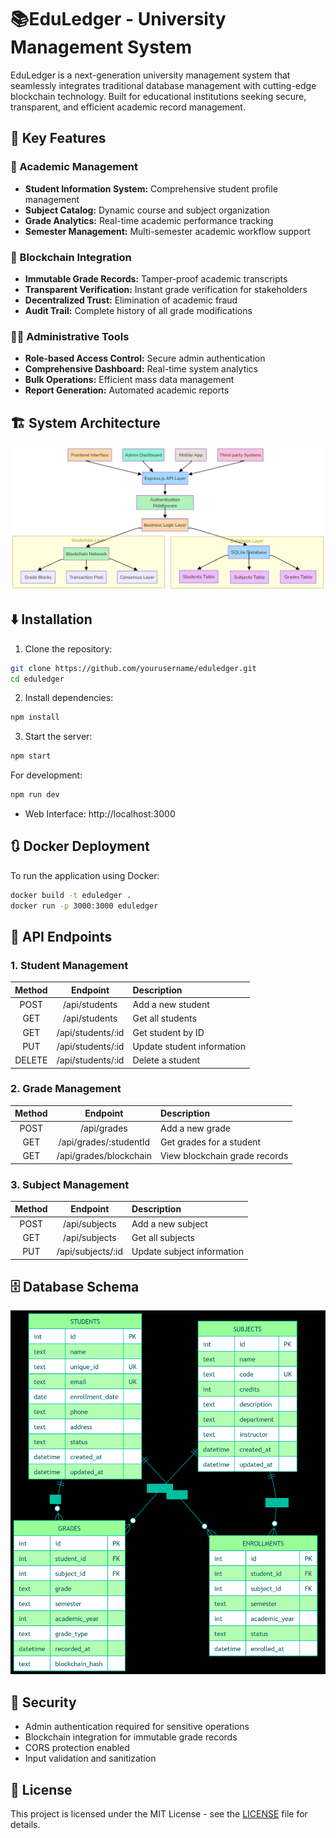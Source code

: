 # 📚EduLedger - University Management System

EduLedger is a next-generation university management system that seamlessly integrates traditional database management with cutting-edge blockchain technology. Built for educational institutions seeking secure, transparent, and efficient academic record management.

## 🌟 Key Features
### 📱 Academic Management

- **Student Information System:** Comprehensive student profile management
- **Subject Catalog:** Dynamic course and subject organization
- **Grade Analytics:** Real-time academic performance tracking
- **Semester Management:** Multi-semester academic workflow support

### 🔐 Blockchain Integration

- **Immutable Grade Records:** Tamper-proof academic transcripts
- **Transparent Verification:** Instant grade verification for stakeholders
- **Decentralized Trust:** Elimination of academic fraud
- **Audit Trail:** Complete history of all grade modifications

### 👨‍💼 Administrative Tools

- **Role-based Access Control:** Secure admin authentication
- **Comprehensive Dashboard:** Real-time system analytics
- **Bulk Operations:** Efficient mass data management
- **Report Generation:** Automated academic reports

## 🏗️ System Architecture

![System Architecture.png](System%20Architecture.png)

## ⬇️ Installation

1. Clone the repository:
```bash
git clone https://github.com/yourusername/eduledger.git
cd eduledger
```

2. Install dependencies:
```bash
npm install
```

3. Start the server:
```bash
npm start
```

For development:
```bash
npm run dev
```

- Web Interface: http://localhost:3000

## 🔃 Docker Deployment

To run the application using Docker:

```bash
docker build -t eduledger .
docker run -p 3000:3000 eduledger
```

## 🔑 API Endpoints

### 1. Student Management
| Method |     Endpoint      | Description |
|:------:|:-----------------:|:------------|
|  POST  |   /api/students   | Add a new student|
|  GET   |   /api/students   | Get all students|
|  GET   | /api/students/:id | Get student by ID          |
|  PUT   | /api/students/:id | Update student information |
| DELETE | /api/students/:id | Delete a student  |

### 2. Grade Management
| Method |         Endpoint       | Description |
|:------:|:----------------------:|:------------|
| POST   |      /api/grades       | Add a new grade|
|  GET   | /api/grades/:studentId | Get grades for a student|
|  GET   | /api/grades/blockchain | View blockchain grade records|

### 3. Subject Management
| Method |     Endpoint      | Description |
|:------:|:-----------------:|:------------|
| POST   |  /api/subjects    | Add a new subject|
|  GET   |   /api/subjects   | Get all subjects|
|  PUT   | /api/subjects/:id | Update subject information|

## 🗄️ Database Schema

![img.png](img.png)

## 🔐 Security

- Admin authentication required for sensitive operations
- Blockchain integration for immutable grade records
- CORS protection enabled
- Input validation and sanitization

## 📜 License
This project is licensed under the MIT License - see the [LICENSE](LICENSE) file for details.

